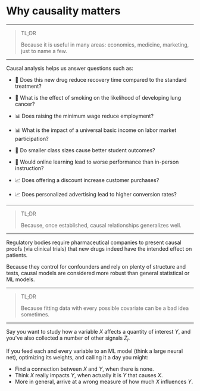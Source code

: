 # **Why causality matters**
---

> TL;DR
> 
> Because it is useful in many areas: economics, medicine, marketing, just to name a few.

---

Causal analysis helps us answer questions such as:

- 🏥 Does this new drug reduce recovery time compared to the standard treatment?

- 🏥 What is the effect of smoking on the likelihood of developing lung cancer?

- 📊 Does raising the minimum wage reduce employment?

- 📊 What is the impact of a universal basic income on labor market participation?

- 🧠 Do smaller class sizes cause better student outcomes?

- 🧠 Would online learning lead to worse performance than in-person instruction?

- 📈 Does offering a discount increase customer purchases?

- 📈 Does personalized advertising lead to higher conversion rates?

---

> TL;DR
> 
> Because, once established, causal relationships generalizes well.

---

Regulatory bodies require pharmaceutical companies to present causal proofs (via clinical trials) that new drugs indeed have the intended effect on patients.

Because they control for confounders and rely on plenty of structure and tests, causal models are considered more robust than general statistical or ML models. 

---

> TL;DR
> 
> Because fitting data with every possible covariate can be a bad idea sometimes.

---

Say you want to study how a variable $X$ affects a quantity of interest $Y$, and you've also collected a number of other signals $Z_i$.

If you feed each and every variable to an ML model (think a large neural net), optimizing its weights, and calling it a day you might:

- Find a connection between $X$ and $Y$, when there is none.
- Think $X$ really impacts $Y$, when actually it is $Y$ that causes $X$.
- More in general, arrive at a wrong measure of how much $X$ influences $Y$. 
